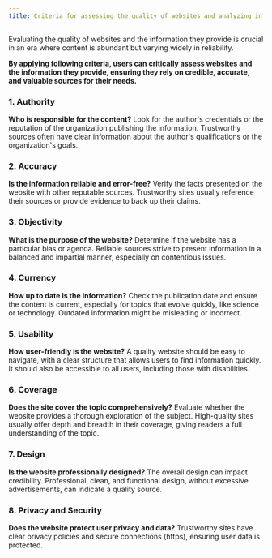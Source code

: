 ```yaml
---
title: Criteria for assessing the quality of websites and analyzing information
---
```


Evaluating the quality of websites and the information they provide is crucial in an era where content is abundant but varying widely in reliability.

**By applying following criteria, users can critically assess websites and the information they provide, ensuring they rely on credible, accurate, and valuable sources for their needs.**

### 1\. Authority

**Who is responsible for the content?** Look for the author's credentials or the reputation of the organization publishing the information. Trustworthy sources often have clear information about the author's qualifications or the organization's goals.

### **2\. Accuracy**

**Is the information reliable and error-free?** Verify the facts presented on the website with other reputable sources. Trustworthy sites usually reference their sources or provide evidence to back up their claims.

### **3\. Objectivity**

**What is the purpose of the website?** Determine if the website has a particular bias or agenda. Reliable sources strive to present information in a balanced and impartial manner, especially on contentious issues.

### **4\. Currency**

**How up to date is the information?** Check the publication date and ensure the content is current, especially for topics that evolve quickly, like science or technology. Outdated information might be misleading or incorrect.

### **5\. Usability**

**How user-friendly is the website?** A quality website should be easy to navigate, with a clear structure that allows users to find information quickly. It should also be accessible to all users, including those with disabilities.

### **6\. Coverage**

**Does the site cover the topic comprehensively?** Evaluate whether the website provides a thorough exploration of the subject. High-quality sites usually offer depth and breadth in their coverage, giving readers a full understanding of the topic.

### **7\. Design**

**Is the website professionally designed?** The overall design can impact credibility. Professional, clean, and functional design, without excessive advertisements, can indicate a quality source.

### **8\. Privacy and Security**

**Does the website protect user privacy and data?** Trustworthy sites have clear privacy policies and secure connections (https), ensuring user data is protected.
